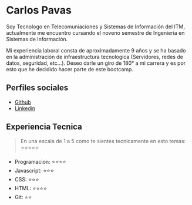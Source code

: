 # Carlos Pavas

Soy Tecnologo en Telecomuniaciones y Sistemas de Información del ITM, actualmente me encuentro cursando el noveno semestre de Ingenieria en Sistemas de Información. 

Mi experiencia laboral consta de aproximadamente 9 años y se ha basado en la administración de infraestructura tecnologica (Servidores, redes de datos, seguridad, etc...).
Deseo darle un giro de 180° a mi carrera y es por esto que he decidido hacer parte de este bootcamp. 


## Perfiles sociales

- [Github](https://github.com/pavas0921)
- [Linkedin](https://www.linkedin.com/in/pavas0921/)


## Experiencia Tecnica
> En una escala de 1 a 5 como te sientes tecnicamente en esto temas:  ⭐️⭐️⭐️⭐️⭐️
- Programacion: ⭐️⭐️⭐️⭐️
- Javascript: ⭐️⭐️⭐️
- CSS: ⭐️⭐️⭐️
- HTML: ⭐️⭐️⭐️⭐️
- Git: ⭐️⭐️